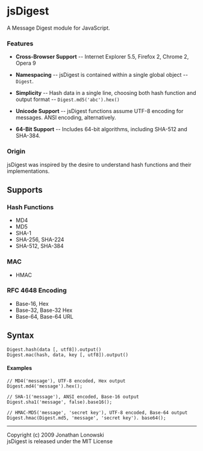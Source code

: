 jsDigest
===

A Message Digest module for JavaScript.

### Features ###

 * **Cross-Browser Support** -- Internet Explorer 5.5, Firefox 2, Chrome 2, Opera 9

 * **Namespacing** -- jsDigest is contained within a single global object -- `Digest`.

 * **Simplicity** -- Hash data in a single line, choosing both hash function and output format -- `Digest.md5('abc').hex()`

 * **Unicode Support** -- jsDigest functions assume UTF-8 encoding for messages. ANSI encoding, alternatively.

 * **64-Bit Support** -- Includes 64-bit algorithms, including SHA-512 and SHA-384.


### Origin ###

jsDigest was inspired by the desire to understand hash functions and their implementations.


Supports
---

### Hash Functions ###

 * MD4
 * MD5
 * SHA-1
 * SHA-256, SHA-224
 * SHA-512, SHA-384

### MAC ###

 * HMAC

### RFC 4648 Encoding ###

 * Base-16, Hex
 * Base-32, Base-32 Hex
 * Base-64, Base-64 URL


Syntax
---

    Digest.hash(data [, utf8]).output()
    Digest.mac(hash, data, key [, utf8]).output()

#### Examples ####

    // MD4('message'), UTF-8 encoded, Hex output
    Digest.md4('message').hex();

    // SHA-1('message'), ANSI encoded, Base-16 output
    Digest.sha1('message', false).base16();

    // HMAC-MD5('message', 'secret key'), UTF-8 encoded, Base-64 output
    Digest.hmac(Digest.md5, 'message', 'secret key'). base64();


----

Copyright (c) 2009 Jonathan Lonowski  
jsDigest is released under the MIT License
